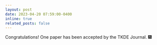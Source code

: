 ```yaml
---
layout: post
date: 2023-04-20 07:59:00-0400
inline: true
related_posts: false
---
```


Congratulations! One paper has been accepted by the TKDE Journal. :fireworks:
